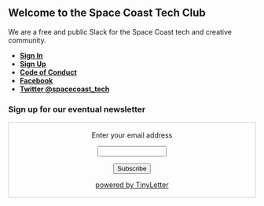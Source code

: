 ## Welcome to the Space Coast Tech Club

We are a free and public Slack for the Space Coast tech and creative community.

 - [**Sign In**](https://spacecoasttech.slack.com)
 - [**Sign Up**](https://spacecoasttechclub.herokuapp.com/)
 - [**Code of Conduct**](/coc)
 - [**Facebook**](https://www.facebook.com/spacecoasttechclub/)
 - [**Twitter @spacecoast_tech**](https://twitter.com/spacecoast_tech)

### Sign up for our eventual newsletter
 <form style="border:1px solid #ccc;padding:3px;text-align:center;" action="https://tinyletter.com/spacecoasttechclub" method="post" target="popupwindow" onsubmit="window.open('https://tinyletter.com/spacecoasttechclub', 'popupwindow', 'scrollbars=yes,width=800,height=600');return true"><p><label for="tlemail">Enter your email address</label></p><p><input type="text" style="width:140px" name="email" id="tlemail" /></p><input type="hidden" value="1" name="embed"/><input type="submit" value="Subscribe" /><p><a href="https://tinyletter.com" target="_blank">powered by TinyLetter</a></p></form>
         
